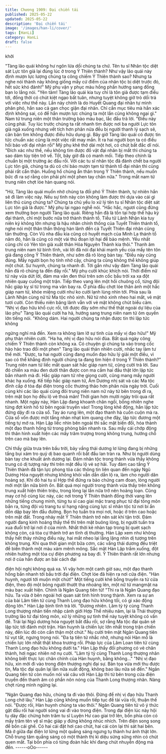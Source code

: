 ```yaml
---
title: Chương 1909: Đại chiến tái
published: 2025-05-22
updated: 2025-05-22
description: 'Đại chiến tái'
image: '/images/han-li/cover/'
tags: [HanLi]
category: HanLi
draft: false
---
```


khởi

"Tàng lão quái không hư ngôn lừa dối chúng ta chứ. Tên tu sĩ
Nhân tộc diệt sát Lực tôn giả lại đúng lúc ở trong Ỷ Thiên thành?
Như vậy lão quái này định mượn lực lượng chúng ta công chiếm
Ỷ Thiên thành sao? Nhưng ta nghe nói thành này không giống
mấy cứ điểm của nhân tộc bị diệt trước đó, hết sức khó đánh!" Mỹ
phụ vận y phục màu hồng phấn hướng sang đồng bạn lo lắng nói.
"Yên tâm! Tàng lão quái kia tuy chỉ là tôn giả được tạm điều tới,
đồng thời có chút kiệt ngạo bất tuân, nhưng tuyệt không giở trò
dối trá với việc như thế này. Lần này chính là do Huyết Quang đại
nhân tự mình phân phó, hắn sao cả gan chọc giận đại nhân. Chỉ
cần mục tiêu mà hắn xác định không sai, có để hắn mượn lực
chúng ta một lần cũng không ngại gì." Nam tử trung niên một thân
trường bào màu bạc, lắc đầu trả lời.
"Điều này cũng phải. Tuy lúc trước chúng ta rất nhanh tìm được
nơi ba người Lực tôn giả ngã xuống nhưng vết tích hơn phân nửa
đều bị người thanh lý sạch sẽ, căn bản tìm không được điều hữu
dụng gì. Bây giờ Tàng lão quái có được tin tức chuẩn xác cũng là
một việc rất may mắn. Ít ra hai người bọn ta có điều hồi báo với
đại nhân rồi" Mỹ phụ khẽ thở dài một hơi, có chút bất đắc dĩ nói.
"Đích xác như thế, nếu không tìm được đồ vật đại nhân bị mất thì
chúng ta sao dám tùy tiện trở về. Tốt, bây giờ đã có manh mối.
Tiếp theo chính là chuẩn bị một trường ác đấu rồi. Với các tu sĩ
nhân tộc đã đánh chết ba người Lực tôn giả, chúng ta dù có chí
bảo mượn tạm từ thánh tổ đại nhân thì cũng phải rất cẩn thận.
Huống hồ chúng ẩn thân trong Ỷ Thiên thành, nếu muốn bức đi ra
sợ rằng còn phải phí một phen tay chân nữa." Trong mắt nam tử
trung niên chợt lóe hàn quang nói.

"Hừ, Tàng lão quái muốn nhờ chúng ta đối phó Ỷ Thiên thành, tự
nhiên hắn sẽ đi làm việc này. Nếu sự tình này còn không làm
được thì dựa vào cái gì liên thủ cùng chúng ta? Chúng ta chủ yếu
lo xử lý tên tu sĩ Nhân tộc diệt sát Lực tôn giả là được." Mỹ phụ lại
ngạo nghễ nói.
"Hắc hắc, ngươi cũng đừng xem thường bọn người Tàng lão quái.
Riêng hắn đã là tồn tại hợp thể hậu kỳ đại thành, chỉ một bước
nữa trở thành thánh tổ. Tiểu tử Lãnh Nhận kia tuy niên kỷ không
lớn nhưng là hậu nhân chính thống của Tuyết Thiên thánh tổ,
nghe nói một thân thần thông hàn lãnh đến cả Tuyết Thiên đại
nhân cũng tán thưởng. Còn Vũ nha đầu kia cũng có huyết mạch
của Minh La thánh tổ năm đó, hẳn là cũng có một vài thủ đoạn lợi
hại để bảo mệnh. Yếu nhất cũng chỉ có Yên tôn giả xuất thân Hỏa
Nguyên Thành kia thôi." Thanh âm trung niên nam tử bình tĩnh,
vài lời đã nói đại khái mạnh yếu của mấy tên tôn giả đang công Ỷ
Thiên thành, như sớm đã rõ lòng bàn tay.
"Điều này cũng đúng. Mấy người bọn họ tính nhờ cậy, chúng ta
cũng không thể không giúp một chút. Sư huynh, chúng ta nhanh
đi. Tới gần như vậy đám Tàng lão quái hẳn đã rõ chúng ta đến
đây rồi." Mỹ phụ cười khúc khích nói.
Thời điểm nữ tử này vừa dứt lời, đám ma vân đen thùi trên sơn
cốc bầu trời xa xa đột nhiên quay cuồng một trận. Tiếp theo vang
lên một hồi chuông cổ, từng đội hắc giáp kỵ sĩ từ trong ma vân
bay ra.
Ở phía đầu chợt lóe thân ảnh một hắc giáp nam tử, khóe miệng
cười như ko cười lạnh lùng nhìn tới. Phía sau là Lãnh Nhận cùng
nữ tử Ma tộc nhỏ xinh.
Nữ tử nhỏ xinh nheo hai mắt, vẻ mặt tươi cười. Còn thiếu niên
băng lãnh vẫn với vẻ mặt không chút biểu cảm.
"Nhị vị đạo hữu khổ cực rồi, tới được đây sớm như thế thật ngoài
dự liệu của lão phu" Tàng lão quái cười ha hả, hướng sang trung
niên nam tử ôm quyền lớn tiếng nói.
"Không dám. Hai người chúng ta nhận được tin thì lập tức không

ngừng nghỉ mà đến. Xem ra không làm lỡ sự tình của mấy vị đạo
hữu!" Mỹ phụ thản nhiên cười.
"Ha ha, nhị vị đạo hữu nói đùa. Bất quá ngày công chiếm Ỷ Thiên
thành còn không xa. Có chuyện gì chúng ta vào trong cốc hảo
hảo trao đổi một phen" Tàng lão quái thản nhiên cười, nhấc tay
làm tư thế mời.
"Được, ta hai người cũng đang muốn đạo hữu lý giải một điều, vì
sao có thể khẳng định người chúng ta đang tìm hiện ở trong Ỷ
Thiên thành?" Trung niên nam tử liếc mắt quan sát hắc giáp nam
tử, cũng cười trả lời.
Sau đó chiến xa màu đen dưới thân được con ma cầm hai đầu
thật lớn lập tức bắn nhanh mà đi.
Hắc giáp nam tử nhẹ giọng cười, cũng mang mấy người khác hạ
xuống.
Kế tiếp hắc giáp nam tử, Âm Dương nhị sát và các Ma tộc đỉnh
cấp ở tòa đại điện trong cốc thương thảo hơn phân nửa ngày trời.
Cuối cùng khi các lão quái cùng đôi trung niên nam nữ này từ bên
trong đi ra, trên mặt bọn họ đều lộ vẻ thoả mãn!
Thời gian hơn mười ngày trôi qua rất nhanh.
Một ngày này, Hàn Lập đang khoanh chân ngồi, bỗng nhiên nghe
từng đợt kinh hô từ bên ngoài truyền vào!
Trong lòng khẽ động, hắn lập tức đứng dậy đi ra cửa sổ.
Tay áo rung lên, một đạo thanh hà cuồn cuộn mà ra. Cửa sổ vốn
được một tầng nhàn nhạt kim quang che đậy, lập tức đương một
tiếng tự mở ra.
Hàn Lập liếc nhìn bên ngoài thì sắc mặt biến đổi, hóa thành một
đạo thanh hồng từ trong phòng bắn nhanh ra. Sau mấy cái chớp
động thì thân hình xuất hiện các mấy trăm trượng trong không
trung, hướng chỗ trên cao mà bay lên.

Chỉ thấy giữa trưa trên bầu trời, bảy vầng thái dương lơ lửng
đang bị những tầng bụi xám tro quỷ dị bao quanh rồi bắt đầu lan
tràn ra. Như bị người dùng bàn tay che khuất ánh dương lại.
Đám nhân tộc trong thành vừa thấy không trung có dị tượng này
thì trên mặt đều lộ vẻ sợ hãi.
Tuy đám cao tầng Ỷ Thiên thành đã tận lực phong tỏa các thông
tin liên quan đến ngày Ngũ Dương Hóa nguyệt nhưng không khỏi
vẫn dần dần lộ ra, làm cho người dân hoảng sợ.
Khi đó hai tu sĩ Hợp thể đứng ra bảo chứng cam đoan, lòng
người mới một lần nữa bình ổn.
Bất quá mọi người trong thành vừa thấy trên không trung xuất
hiện thiên triệu, trong lòng lại lần nữa trở nên hoảng loạn.
Cũng may cơ hồ cùng lúc này, các nơi trong Ỷ Thiên thành đồng
thời vang lên những tiếng chung minh, từng tu sĩ cao giai mặc
trang phục tứ đại tông môn bắn ra, từng đội vũ trang tu sĩ hạng
nặng cùng lực sĩ nhân tộc từ nơi bí ẩn dồn dập bay lên đầu
đường.
Bọn họ tuần tra mọi nơi, hoặc ở trên cao hoặc trên mặt đất. Trong
nháy mắt Ỷ Thiên thành trở nên sát khí tận trời.
Đám người đang kinh hoảng thấy thế thì trên mặt buông lỏng, bị
người tuần tra xua đuổi trở lại nơi ở của mình. Nhất thời kẻ nhàn
tạp trong bị quét sạch không còn, cả tòa cự thành trở an tĩnh dị
thường.
Hàn Lập xem như không thấy hết thảy những điều này, hai mắt
nheo lại lẳng lặng nhìn dị tượng trên không trung.
Khi qua thời gian một bữa cơm, các vầng thái dương đều triệt để
biến thành một màu xám mênh mông. Sắc mặt Hàn Lập trầm
xuống, đột nhiên hướng một tòa cự điện phương xa bay đi.
Ỷ Thiên thành rất lớn nhưng nơi ở của hắn được an bài cách đại

điện hội nghị không quá xa.
Vì vậy hơn một canh giờ sau, một đạo thanh hồng bắn nhanh tới
bầu trời đại điện. Chợt lóe đã hiện ra nơi cửa điện.
"Hàn huynh, ngươi tới muộn một chút!" Một tiếng cười khẽ bỗng
truyền ra từ cửa điện, theo đó một bóng người thướt tha nhoáng
lên, một nữ tử mangmặt na màu bạc xuất hiện.
Chính là Ngân Quang tiên tử!
"Thì ra là Ngân Quang đạo hữu. Ta vừa ở bên ngoài hơi quan sát
tình hình trong thành. Xem ra sự an của bài Lâm tiên tử cùng
Thanh Long đạo hữu không tồi, có gì xáo động động lớn." Hàn
Lập bình tĩnh trả lời.
"Đương nhiên. Lâm tỷ tỷ cùng Thanh Long thượng nhân tiến nhập
cảnh giới Hợp Thể nhiều năm, lại là Thái thượng trưởng lão tứ đại
tông môn, xử lý những sự tình thế này tuyệt không có vấn đề. Trái
lại Ngũ dương hóa nguyệt bắt đầu rồi, sợ rằng Ma tộc đại quân sẽ
lập tức tới đánh một trận. Hàn huynh là chiến lực lớn nhất trong
trận chiến này, đến lúc đó còn cẩn thận một chút." Nụ cười trên
mặt Ngân Quang tiên tử vụt tắt, ngưng trọng nói.
"Đa tạ tiên tử nhắc nhở, nhưng nói Hàn mỗ là chiến lực lớn nhất
thật khoa trương rồi. Pháp lực của Lâm Loan tiên tử cùng Thanh
Long đạo hữu không dưới ta." Hàn Lập thấy đối phương có vẻ
chân thành, hơi ngạc nhiên nở nụ cười.
"Lâm tỷ tỷ cùng Thanh Long thượng nhân không biết thực lực
chân chính của Hàn huynh, bằng không..."
"Nhị vị đạo hữu, xin mời đi vào trong điện thương nghị đại sự. Bản
tọa vừa mới thu được tin, Ma tộc đại quân lại lần nữa xuất động,
không bao lâu nữa sẽ đến."
Ngân Quang tiên tử còn muốn nói vài câu với Hàn Lập thì từ bên
trong cửa điện truyền đến thanh âm có phần nôn nóng của Thanh
Long thượng nhân. Nàng chợt rùng mình ngừng lại.

"Ngân Quang đạo hữu, chúng ta đi vào thôi. Đừng để nhị vị đạo
hữu Thanh Long chờ lâu." Hàn Lập cũng không muốn tiếp tục đề
tài vừa rồi, thuận thế nói.
"Được rồi, Hàn huynh chúng ta vào thôi." Ngân Quang tiên tử vô ý
thức gật đầu rồi hai người sóng vai đi vào trong điện.
Trong đại điện lúc này hội tụ dày đặc chừng hơn trăm tu sĩ Luyện
Hư cao giai trở lên, bốn phía còn có mấy trăm tên vệ sĩ mặc giáp
y đứng không nhúc nhích.
Trên điện song song để bốn cái ghế. Có hai cái đặt hơi cao chút,
hai cái còn lại thì sát hai bên.
Mà ở giữa đại điện lơ lửng một quầng sáng ngưng tụ thành hư
ảnh thật lớn.
Chỗ trung tâm quầng sáng có một thành thị kì diệu sừng sững
nhìn có chút quen mắt. Tại bốn phía có từng đoàn hắc khí đang
chút nhuyễn động mà đến.
------oOo------
